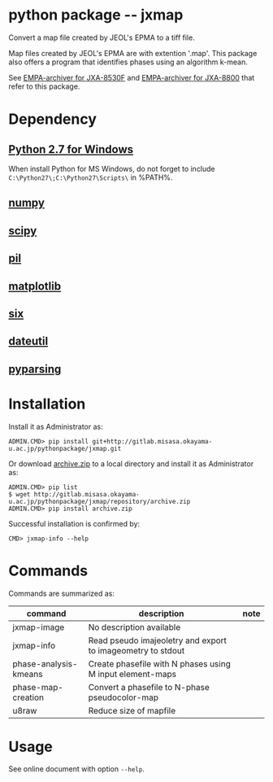 # python package -- jxmap

Convert a map file created by JEOL's EPMA to a tiff file.

Map files created by JEOL's EPMA are with extention '.map'.  This package also offers
a program that identifies phases using an algorithm k-mean.

See
[EMPA-archiver for JXA-8530F](http://gitlab.misasa.okayama-u.ac.jp/rails/epma_archiver)
and
[EMPA-archiver for JXA-8800](http://gitlab.misasa.okayama-u.ac.jp/rails/jxa)
that refer to this package.

# Dependency

## [Python 2.7 for Windows](https://www.python.org/downloads/windows/)

When install Python for MS Windows, do not forget to include `C:\Python27\;C:\Python27\Scripts\` in %PATH%.

## [numpy](http://sourceforge.net/projects/numpy/files/NumPy/ "download and launch installer")

## [scipy](http://sourceforge.net/projects/scipy/ "download and launch installer")

## [pil](http://www.pythonware.com/products/pil/ "download and launch installer")

## [matplotlib](http://matplotlib.org/ "download and launch installer")

## [six](http://www.misasa.okayama-u.ac.jp "CMD> pip install six")

## [dateutil](http://www.misasa.okayama-u.ac.jp "CMD> pip install python-dateutil")

## [pyparsing](http://www.misasa.okayama-u.ac.jp "CMD> pip install pyparsing")


# Installation

Install it as Administrator as:

    ADMIN.CMD> pip install git+http://gitlab.misasa.okayama-u.ac.jp/pythonpackage/jxmap.git

Or download [archive.zip](http://gitlab.misasa.okayama-u.ac.jp/pythonpackage/jxmap/repository/archive.zip) to a local directory and install it as Administrator as:

    ADMIN.CMD> pip list
    $ wget http://gitlab.misasa.okayama-u.ac.jp/pythonpackage/jxmap/repository/archive.zip
    ADMIN.CMD> pip install archive.zip

Successful installation is confirmed by:

    CMD> jxmap-info --help

# Commands

Commands are summarized as:

| command               | description                                                 | note |
| --------------------- | ----------------------------------------------------------- | ---- |
| jxmap-image           | No description available                                    |      |
| jxmap-info            | Read pseudo imajeoletry and export to imageometry to stdout |      |
| phase-analysis-kmeans | Create phasefile with N phases using M input element-maps   |      |
| phase-map-creation    | Convert a phasefile to N-phase pseudocolor-map              |      |
| u8raw                 | Reduce size of mapfile                                      |      |


# Usage

See online document with option `--help`.
